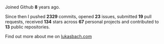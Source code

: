 Joined Github **8** years ago.

Since then I pushed **2329** commits, opened **23** issues, submitted **19** pull requests, received **134** stars across **67** personal projects and contributed to **13** public repositories.

Find out more about me on [lukasbach.com](https://lukasbach.com)
